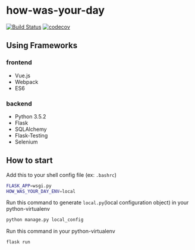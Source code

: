 # how-was-your-day

[![Build Status](https://travis-ci.org/showerbugs/how-was-your-day.svg?branch=master)](https://travis-ci.org/showerbugs/how-was-your-day)
[![codecov](https://codecov.io/gh/showerbugs/how-was-your-day/branch/master/graph/badge.svg)](https://codecov.io/gh/showerbugs/how-was-your-day)

## Using Frameworks

### frontend

* Vue.js
* Webpack
* ES6

### backend

* Python 3.5.2
* Flask
* SQLAlchemy
* Flask-Testing  
* Selenium

## How to start

Add this to your shell config file (ex: `.bashrc`)

```sh
FLASK_APP=wsgi.py
HOW_WAS_YOUR_DAY_ENV=local
```

Run this command to generate `local.py`(local configuration object) in your python-virtualenv

```sh
python manage.py local_config
```

Run this command in your python-virtualenv

```sh
flask run
```
